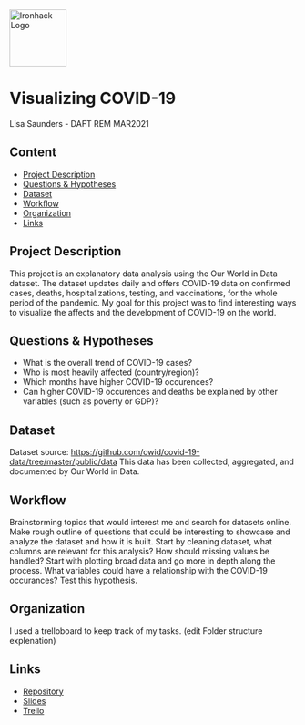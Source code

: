 <img src="https://bit.ly/2VnXWr2" alt="Ironhack Logo" width="100"/>

# Visualizing COVID-19

Lisa Saunders - DAFT REM MAR2021

## Content
- [Project Description](#project-description)
- [Questions & Hypotheses](#questions-hypotheses)
- [Dataset](#dataset)
- [Workflow](#workflow)
- [Organization](#organization)
- [Links](#links)

## Project Description
This project is an explanatory data analysis using the Our World in Data dataset. The dataset updates daily and offers COVID-19 data on
confirmed cases, deaths, hospitalizations, testing, and vaccinations, for the whole period of the pandemic.
My goal for this project was to find interesting ways to visualize the affects and the development of COVID-19 on the world.

## Questions & Hypotheses
- What is the overall trend of COVID-19 cases?
- Who is most heavily affected (country/region)?
- Which months have higher COVID-19 occurences?
- Can higher COVID-19 occurences and deaths be explained by other variables (such as poverty or GDP)?

## Dataset
Dataset source: https://github.com/owid/covid-19-data/tree/master/public/data
This data has been collected, aggregated, and documented by Our World in Data.

## Workflow
Brainstorming topics that would interest me and search for datasets online. Make rough outline of questions that could be interesting
to showcase and analyze the dataset and how it is built. Start by cleaning dataset, what columns are relevant for this analysis?
How should missing values be handled?
Start with plotting broad data and go more in depth along the process. What variables could have a relationship with the COVID-19 
occurances? Test this hypothesis.

## Organization
I used a trelloboard to keep track of my tasks.
(edit Folder structure explenation)

## Links
- [Repository](https://github.com/lisasaundersgit/Project-Week-5-Your-Own-Project.git)
- [Slides](https://www.canva.com/design/DAEc3sPKSRE/ZCK_Fhmj8hqY0Vupo1wQXA/view?utm_content=DAEc3sPKSRE&utm_campaign=designshare&utm_medium=link&utm_source=publishsharelink)  
- [Trello](https://trello.com/b/bB0ZuBks)  
